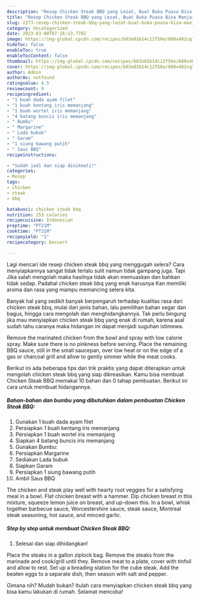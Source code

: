 ```yaml
---
description: "Resep Chicken Steak BBQ yang Lezat, Buat Buka Puasa Bisa Manjain Lidah"
title: "Resep Chicken Steak BBQ yang Lezat, Buat Buka Puasa Bisa Manjain Lidah"
slug: 2273-resep-chicken-steak-bbq-yang-lezat-buat-buka-puasa-bisa-manjain-lidah
category: Uncategorized
date: 2023-03-08T07:16:13.770Z
image: https://img-global.cpcdn.com/recipes/b83e01b14c12f56e/680x482cq70/chicken-steak-bbq-foto-resep-utama.jpg
hideToc: false
enableToc: true
enableTocContent: false
thumbnail: https://img-global.cpcdn.com/recipes/b83e01b14c12f56e/680x482cq70/chicken-steak-bbq-foto-resep-utama.jpg
cover: https://img-global.cpcdn.com/recipes/b83e01b14c12f56e/680x482cq70/chicken-steak-bbq-foto-resep-utama.jpg
author: Admin
authorAv: notfound
ratingvalue: 4.5
reviewcount: 9
recipeingredient:
- "1 buah dada ayam filet"
- "1 buah kentang iris memanjang"
- "1 buah wortel iris memanjang"
- "4 batang buncis iris memanjang"
- " Bumbu"
- " Margarine"
- " Lada bubuk"
- " Garam"
- "1 siung bawang putih"
- " Saus BBQ"
recipeinstructions:

- "Sudah jadi dan siap dinikmati!"
categories:
- Resep
tags:
- chicken
- steak
- bbq

katakunci: chicken steak bbq 
nutrition: 253 calories
recipecuisine: Indonesian
preptime: "PT21M"
cooktime: "PT31M"
recipeyield: "1"
recipecategory: Dessert

---
```



Lagi mencari ide resep chicken steak bbq yang menggugah selera? Cara menyiapkannya sangat tidak terlalu sulit namun tidak gampang juga. Tapi Jika salah mengolah maka hasilnya tidak akan memuaskan dan bahkan tidak sedap. Padahal chicken steak bbq yang enak harusnya Kan memiliki aroma dan rasa yang mampu memancing selera kita.


Banyak hal yang sedikit banyak berpengaruh terhadap kualitas rasa dari chicken steak bbq, mulai dari jenis bahan, lalu pemilihan bahan segar dan bagus, hingga cara mengolah dan menghidangkannya. Tak perlu bingung jika mau menyiapkan chicken steak bbq yang enak di rumah, karena asal sudah tahu caranya maka hidangan ini dapat menjadi suguhan istimewa.

Remove the marinated chicken from the bowl and spray with low calorie spray. Make sure there is no pinkness before serving. Place the remaining BBQ sauce, still in the small saucepan, over low heat or on the edge of a gas or charcoal grill and allow to gently simmer while the meat cooks.


Berikut ini ada beberapa tips dan trik praktis yang dapat diterapkan untuk mengolah chicken steak bbq yang siap dikreasikan. Kamu bisa membuat Chicken Steak BBQ memakai 10 bahan dan 0 tahap pembuatan. Berikut ini cara untuk membuat hidangannya.

<!--inarticleads1-->

##### Bahan-bahan dan bumbu yang dibutuhkan dalam pembuatan Chicken Steak BBQ:

1. Gunakan 1 buah dada ayam filet
1. Persiapkan 1 buah kentang iris memanjang
1. Persiapkan 1 buah wortel iris memanjang
1. Siapkan 4 batang buncis iris memanjang
1. Gunakan  Bumbu:
1. Persiapkan  Margarine
1. Sediakan  Lada bubuk
1. Siapkan  Garam
1. Persiapkan 1 siung bawang putih
1. Ambil  Saus BBQ


The chicken and steak play well with hearty root veggies for a satisfying meal in a bowl. Flat chicken breast with a hammer. Dip chicken breast in this mixture, squeeze lemon juice on breast, and up-down this. In a bowl, whisk together barbecue sauce, Worcestershire sauce, steak sauce, Montreal steak seasoning, hot sauce, and minced garlic. 

<!--inarticleads2-->

##### Step by step untuk membuat Chicken Steak BBQ:


1. Selesai dan siap dihidangkan!

Place the steaks in a gallon ziplock bag. Remove the steaks from the marinade and cook/grill until they. Remove meat to a plate, cover with tinfoil and allow to rest. Set up a breading station for the cube steak. Add the beaten eggs to a separate dish, then season with salt and pepper. 

Gimana nih? Mudah bukan? Itulah cara menyiapkan chicken steak bbq yang bisa kamu lakukan di rumah. Selamat mencoba!
